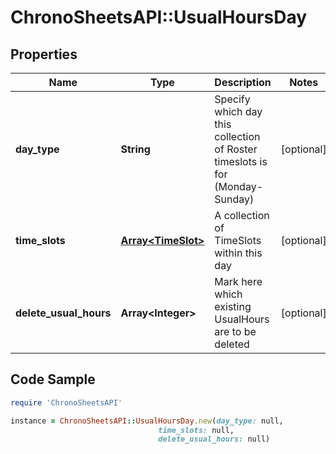 # ChronoSheetsAPI::UsualHoursDay

## Properties

Name | Type | Description | Notes
------------ | ------------- | ------------- | -------------
**day_type** | **String** | Specify which day this collection of Roster timeslots is for (Monday-Sunday) | [optional] 
**time_slots** | [**Array&lt;TimeSlot&gt;**](TimeSlot.md) | A collection of TimeSlots within this day | [optional] 
**delete_usual_hours** | **Array&lt;Integer&gt;** | Mark here which existing UsualHours are to be deleted | [optional] 

## Code Sample

```ruby
require 'ChronoSheetsAPI'

instance = ChronoSheetsAPI::UsualHoursDay.new(day_type: null,
                                 time_slots: null,
                                 delete_usual_hours: null)
```


